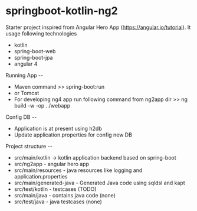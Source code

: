 # springboot-kotlin-ng2

Starter project inspired from Angular Hero App (https://angular.io/tutorial). It usage following technologies
 - kotlin
 - spring-boot-web
 - spring-boot-jpa
 - angular 4

Running App --
 - Maven command >> spring-boot:run
 - or Tomcat
 - For developing ng4 app run following command from ng2app dir >> ng build -w -op ../webapp
 
Config DB --
 - Application is at present using h2db
 - Update application.properties for config new DB
 
Project structure --
 - src/main/kotlin -> kotlin application backend based on spring-boot
 - src/ng2app - angular hero app
 - src/main/resources - java resources like logging and application.properties
 - src/main/generated-java - Generated Java code using sqldsl and kapt 
 - src/test/kotlin - testcases (TODO) 
 - src/main/java - contains java code (none)
 - src/test/java - java testcases (none) 
